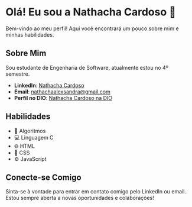 # Olá! Eu sou a Nathacha Cardoso 👋

Bem-vindo ao meu perfil! Aqui você encontrará um pouco sobre mim e minhas habilidades.

## Sobre Mim

Sou estudante de Engenharia de Software, atualmente estou no 4º semestre.

- **LinkedIn**: [Nathacha Cardoso](https://www.linkedin.com/in/nathacha-cardoso-3000a32a2)
- **Email**: nathachaalexsandra@gmail.com
- **Perfil no DIO**: [Nathacha Cardoso na DIO](https://web.dio.me/users/nathachacardoso3?tab=achievements)

## Habilidades

- 🧩 Algoritmos
- 💻 Linguagem C
- 🌐 HTML
- 🎨 CSS
- ⚙️ JavaScript

## Conecte-se Comigo

Sinta-se à vontade para entrar em contato comigo pelo LinkedIn ou email. Estou sempre aberta a novas oportunidades e colaborações!
